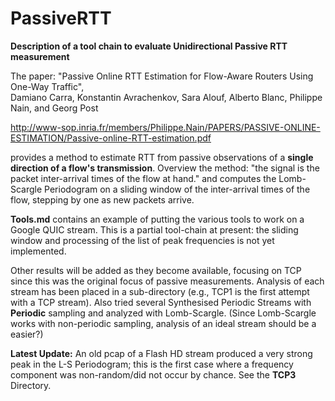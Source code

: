 # PassiveRTT
**Description of a tool chain to evaluate Unidirectional Passive RTT measurement**

The paper:
"Passive Online RTT Estimation
for Flow-Aware Routers Using One-Way Traffic",  
Damiano Carra, Konstantin Avrachenkov, Sara Alouf,
Alberto Blanc, Philippe Nain, and Georg Post

http://www-sop.inria.fr/members/Philippe.Nain/PAPERS/PASSIVE-ONLINE-ESTIMATION/Passive-online-RTT-estimation.pdf

provides a method to estimate RTT from passive observations of a 
**single direction of a flow's transmission**.  Overview the method:
"the signal is the packet inter-arrival times of the flow at hand."
and computes the Lomb-Scargle Periodogram on a sliding window of 
the inter-arrival times of the flow, stepping by one as new packets arrive.

**Tools.md** contains an example of putting the various tools to work
on a Google QUIC stream. This is a partial tool-chain at present:
the sliding window and processing of the list of peak frequencies is not yet implemented.

Other results will be added as they become available, focusing on TCP since this was the original focus of passive measurements.
Analysis of each stream has been placed in a sub-directory (e.g., TCP1 is the first attempt with a TCP stream).
Also tried several Synthesised Periodic Streams with **Periodic** sampling and analyzed with Lomb-Scargle.
(Since Lomb-Scargle works with non-periodic sampling, analysis of an ideal stream should be a easier?)

**Latest Update:** An old pcap of a Flash HD stream produced a very strong peak
in the L-S Periodogram; this is the first case where a frequency component was
non-random/did not occur by chance. See the **TCP3** Directory.


